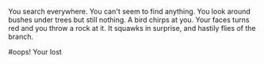 You search everywhere. You can't seem to find anything. You look around bushes
under trees but still nothing. A bird chirps at you. Your faces turns red and
you throw a rock at it. It squawks in surprise, and hastily flies of the branch.

#oops!
Your lost
